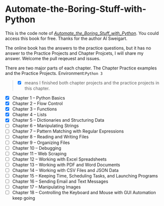 # Automate-the-Boring-Stuff-with-Python

This is the code note of [*Automate_the_Boring_Stuff_with_Python*](https://automatetheboringstuff.com/#toc). You could access this book for free. 
Thanks for the author Al Sweigart.

The online book has the answers to the practice questions, but it has no answer to the Practice Projects and Chapter Projcets, I will share my answer.
Welcome the pull reqeuest and issues.

There are two major parts of each chapter. The Chapter Practice examples and the Practice Projects.
Environment:`Python 3`

> - [x] means I finished both chapter projects and the practice projects in this chapter.
- [x] Chapter 1 – Python Basics
- [x] Chapter 2 – Flow Control
- [x] Chapter 3 – Functions
- [x] Chapter 4 – Lists
- [x] Chapter 5 – Dictionaries and Structuring Data
- [ ] Chapter 6 – Manipulating Strings
- [ ] Chapter 7 – Pattern Matching with Regular Expressions
- [ ] Chapter 8 – Reading and Writing Files
- [ ] Chapter 9 – Organizing Files
- [ ] Chapter 10 – Debugging
- [ ] Chapter 11 – Web Scraping
- [ ] Chapter 12 – Working with Excel Spreadsheets
- [ ] Chapter 13 – Working with PDF and Word Documents
- [ ] Chapter 14 – Working with CSV Files and JSON Data
- [ ] Chapter 15 – Keeping Time, Scheduling Tasks, and Launching Programs
- [ ] Chapter 16 – Sending Email and Text Messages
- [ ] Chapter 17 – Manipulating Images
- [ ] Chapter 18 – Controlling the Keyboard and Mouse with GUI Automation
keep going
